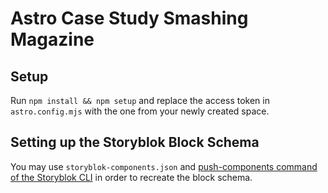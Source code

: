 # Astro Case Study Smashing Magazine

## Setup

Run `npm install && npm setup` and replace the access token in `astro.config.mjs` with the one from your newly created space.

## Setting up the Storyblok Block Schema

You may use `storyblok-components.json` and [push-components command of the Storyblok CLI](https://github.com/storyblok/storyblok-cli#push-components) in order to recreate the block schema.